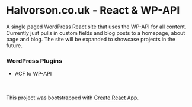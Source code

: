 # Halvorson.co.uk - React & WP-API

A single paged WordPress React site that uses the WP-API for all content. Currently just pulls in custom fields and blog posts to a homepage, about page and blog. The site will be expanded to showcase projects in the future.

### WordPress Plugins

- ACF to WP-API


<br/><br/>
This project was bootstrapped with [Create React App](https://github.com/facebookincubator/create-react-app).
